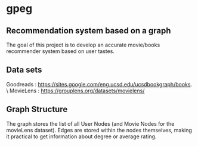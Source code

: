 # gpeg

## Recommendation system based on a graph

The goal of this project is to develop an accurate movie/books recommender system based on user tastes. 

## Data sets 

Goodreads : https://sites.google.com/eng.ucsd.edu/ucsdbookgraph/books. \\
MovieLens : https://grouplens.org/datasets/movielens/

## Graph Structure

The graph stores the list of all User Nodes (and Movie Nodes for the movieLens dataset). Edges are stored within the nodes themselves, making it practical to get information about degree or average rating. 
